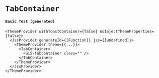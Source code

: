 # `TabContainer`

#### `Basic Test (generated)`

```
<ThemeProvider withToastContainer={false} noInjectThemeProperties={false}>
  <JssProvider generateId={[Function]} jss={[undefined]}>
    <ThemeProvider theme={{...}}>
      <TabContainer>
        <ui5-tabcontainer class="" />
      </TabContainer>
    </ThemeProvider>
  </JssProvider>
</ThemeProvider>
```


